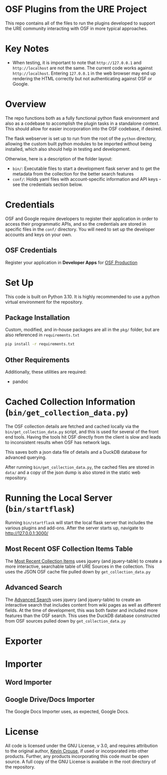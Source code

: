 # OSF Plugins from the URE Project

This repo contains all of the files to run the plugins developed to support the URE community interacting with OSF in more typical approaches.

# Key Notes

- When testing, it is important to note that `http://127.0.0.1` and `http://localhost` are not the same. The current code works against `http://localhost`. Entering `127.0.0.1` in the web browser may end up rendering the HTML correctly but not authenticating against OSF or Google.

# Overview

The repo functions both as a fully functional python flask environment and also as a codebase to accomplish the plugin tasks in a standalone context. This should allow for easier incorporation into the OSF codebase, if desired.  

The flask webserver is set up to run from the root of the `python` directory, allowing the custom built python modules to be imported without being installed, which also should help in testing and development.

Otherwise, here is a description of the folder layout:
* `bin/`: Executable files to start a development flask server and to get the metadata from the collection for the better search features
* `conf/`: Holds yaml files with account-specific information and API keys - see the credentials section below.

# Credentials

OSF and Google require developers to register their application in order to access their programmatic APIs, and so the credentials are stored in specific files in the `conf/` directory. You will need to set up the developer accounts and keys on your own.

## OSF Credentials

Register your application in **Developer Apps** for [OSF Production](https://osf.io/settings/applications)

# Set Up

This code is built on Python 3.10. It is highly recommended to use a python virtual environment 
for the repository.

## Package Installation

Custom, modified, and in-house packages are all in the `pkg/` folder, but are also referenced in `requirements.txt`


```bash
pip install -r requirements.txt
```

## Other Requirements

Additionally, these utilities are required:

- pandoc

# Cached Collection Information (`bin/get_collection_data.py`)

The OSF collection details are fetched and cached locally via the 
`bin/get_collection_data.py` script, and this is used for several of the front 
end tools. Having the tools hit OSF directly from the client is slow and leads 
to inconsistent results when OSF has network lags.

This saves both a json data file of details and a DuckDB database for advanced
querying.

After running `bin/get_collection_data.py`, the cached files are stored in `data/`
and a copy of the json dump is also stored in the static web repository.

# Running the Local Server (`bin/startflask`)

Running `bin/startflask` will start the local flask server that includes the various plugins and add-ons.
After the server starts up, navigate to http://127.0.0.1:3000/

## Most Recent OSF Collection Items Table

The [Most Recent Collection Items](http://localhost:3000/collectionlist) uses 
jquery (and jquery-table) to create a more interactive, searchable 
table of URE Sources in the collection. This uses the JSON OSF cache file
pulled down by `get_collection_data.py`

## Advanced Search

The [Advanced Search](http://localhost:3000/search/advanced) uses 
jquery (and jquery-table) to create an interactive search that includes content 
from wiki pages as well as different fields. At the time of development, this 
was both faster and included more features than the OSF search. This uses the 
DuckDB database constructed from OSF sources pulled down by `get_collection_data.py`

# Exporter


# Importer

## Word Importer


## Google Drive/Docs Importer

The Google Docs Importer uses, as expected, Google Docs.


# License

All code is licensed under the GNU License, v 3.0, and requires attribution to the original author, [Kevin Crouse](https://gitlab.com/krcrouse), if used or incorporated into other products. Further, any products incorporating this code must be open source. A full copy of the GNU License is availabe in the root directory of the repository.